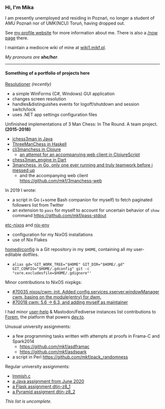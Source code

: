 ### Hi, I'm Mika

I am presently unemployed and residing in Poznań, no longer a student of AMU Poznań nor of UMK(NCU) Toruń, having dropped out.
        
See [my profile website](https://a.mikf.pl) for more information about me. There is also a [/now page](https://a.mikf.pl/now) there.

I maintain a mediocre wiki of mine at [wiki1.mikf.pl](https://wiki1.mikf.pl).

*My pronouns are __she/her__.*

-----

#### Something of a portfolio of projects here

[Resolutioner](https://github.com/mkf/Resolutioner) _(recently)_
 * a simple WinForms (C#, Windows) GUI application
 * changes screen resolution
 * handles&distinguishes events for logoff/shutdown and session switch/lock
 * uses .NET app settings configuration files

Unfinished implementations of 3 Man Chess: In The Round. A team project. **(2015-2018)**
 * [jchess3man in Java](https://github.com/mkf/jchess3man)
 * [ThreeManChess in Haskell](https://github.com/mkf/ThreeManChess)
 * [clj3manchess in Clojure](https://github.com/mkf/clj3manchess)
   * [an attempt for an accompanying web client in ClojureScript](https://github.com/mkf/chess3man-web)
 * [chess3man_engine in Dart](https://github.com/mkf/chess3man_engine)
 * [3manchess, in Go, only one ever running and truly teamwork before i messed up](https://github.com/mkf/3manchess)
   * and the accompanying web client https://github.com/mkf/3manchess-web

In 2019 I wrote:
 * a script in Go (+some Bash companion for myself) to fetch paginated followers list from Twitter
 * an extension to `pass` for myself to account for uncertain behavior of `show` command https://github.com/mkf/pass-stdout

[etc-nixos](https://github.com/mkf/etc-nixos) and [nix-env](https://github.com/mkf/nix-env)
 * configuration for my NixOS installations
 * use of Nix Flakes

[homedirconfig](https://github.com/homedirconfig) is a Git repository in my `$HOME`, containing all my user-editable dotfiles.
 * `alias gd='GIT_WORK_TREE="$HOME" GIT_DIR="$HOME/.gd" GIT_CONFIG="$HOME/.gdconfig" git -c "core.excludesfile=$HOME/.gdignore"'`

Minor contributions to NixOS nixpkgs:
 * [\#70035 nixos/cwm: init. Added config.services.xserver.windowManager cwm, basing on the module(entry) for dwm.](https://github.com/NixOS/nixpkgs/pull/70035)
 * [\#70018 cwm: 5.6 -> 6.3, and adding myself as maintainer](https://github.com/NixOS/nixpkgs/pull/70018)

I had minor [user-help](https://github.com/forem/forem/pull/5736) & Mastodon/Fediverse instances list contributions to [Forem](https://github.com/forem/forem), the platform that powers [dev.to](https://dev.to).

Unusual university assignments:
 * a few programming tasks written with attempts at proofs in Frama-C and Spark2014
   * https://github.com/mkf/asdframac
   * https://github.com/mkf/asdspark
 * a script in Perl https://github.com/mkf/pack_randomness

Regular university assignments:
 * [lmmish.c](https://github.com/mkf/lmmish.c)
 * [a Java assignment from June 2020](https://github.com/mkf/POB-peselset)
 * [a Flask assignment dtin-z8_1](https://github.com/mkf/dtin-z8_1)
 * [a Pyramid assigment dtin-z8_2](https://github.com/mkf/dtin-z8_2)

*This list is uncomplete.*

<!--
**mkf/mkf** is a ✨ _special_ ✨ repository because its `README.md` (this file) appears on your GitHub profile.

Here are some ideas to get you started:

- 🔭 I’m currently working on ...
- 🌱 I’m currently learning ...
- 👯 I’m looking to collaborate on ...
- 🤔 I’m looking for help with ...
- 💬 Ask me about ...
- 📫 How to reach me: ...
- 😄 Pronouns: ...
- ⚡ Fun fact: ...
-->

